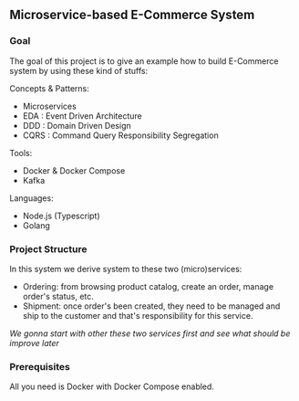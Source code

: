 ## Microservice-based E-Commerce System

### Goal

The goal of this project is to give an example how to build E-Commerce system by using these kind of stuffs:

Concepts & Patterns:

- Microservices
- EDA : Event Driven Architecture
- DDD : Domain Driven Design
- CQRS : Command Query Responsibility Segregation

Tools:
- Docker & Docker Compose
- Kafka

Languages:
- Node.js (Typescript)
- Golang

### Project Structure

In this system we derive system to these two (micro)services:

- Ordering: from browsing product catalog, create an order, manage order's status, etc.
- Shipment: once order's been created, they need to be managed and ship to the customer and that's responsibility for this service.

*We gonna start with other these two services first and see what should be improve later*

### Prerequisites

All you need is Docker with Docker Compose enabled.

